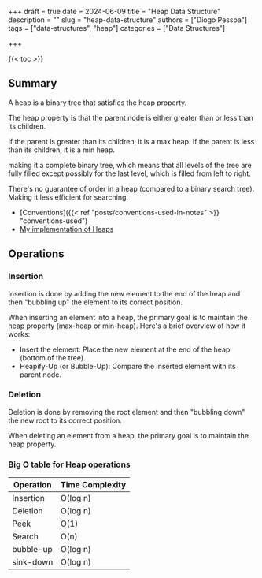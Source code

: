 +++
draft = true
date = 2024-06-09
title = "Heap Data Structure"
description = ""
slug = "heap-data-structure"
authors = ["Diogo Pessoa"]
tags = ["data-structures", "heap"]
categories = ["Data Structures"]

+++

{{< toc >}}

## Summary

A heap is a binary tree that satisfies the heap property.

The heap property is that the parent node is either greater than or less than its
children.

If the parent is greater than its children, it is a max heap.
If the parent is less than its children, it is a min heap.

making it a complete binary tree, which means that all levels of the tree are fully
filled except possibly for the last level, which is filled from left to right.

There's no guarantee of order in a heap (compared to a binary search tree). Making it
less efficient for searching.

- [Conventions]({{< ref "posts/conventions-used-in-notes" >}} "conventions-used")
- [My implementation of Heaps](https://github.com/diogo-pessoa/coding-exercises-for-interviews/tree/main/dataStructures/heap)

## Operations

### Insertion

Insertion is done by adding the new element to the end of the heap and then "bubbling
up" the element to its correct position.

When inserting an element into a heap, the primary goal is to maintain the heap
property (max-heap or min-heap). Here's a brief overview of how it works:

* Insert the element: Place the new element at the end of the heap (bottom of the tree).
* Heapify-Up (or Bubble-Up): Compare the inserted element with its parent node.

### Deletion

Deletion is done by removing the root element and then "bubbling down" the new root to
its correct position.

When deleting an element from a heap, the primary goal is to maintain the heap property.


### Big O table for Heap operations

| Operation | Time Complexity |
|-----------|-----------------|
| Insertion | O(log n)        |
| Deletion  | O(log n)        |
| Peek      | O(1)            |
| Search    | O(n)            |
| bubble-up | O(log n)        |
| sink-down | O(log n)        |

